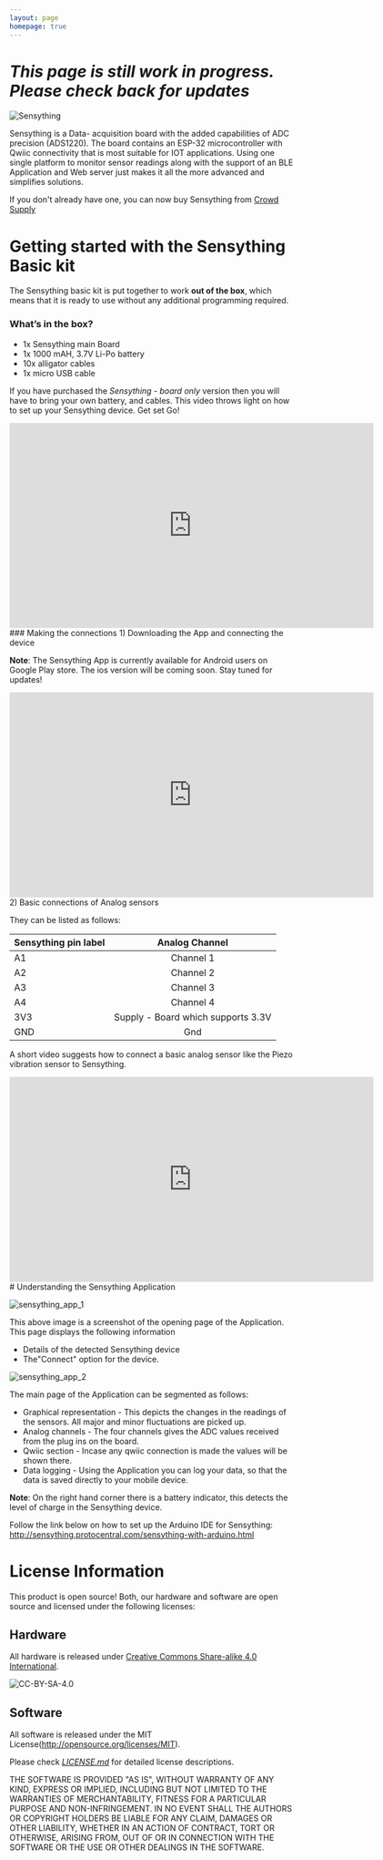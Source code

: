 ```yaml
---
layout: page
homepage: true
---
```


# *This page is still work in progress. Please check back for updates*

![Sensything](images/sensything-top-iso.jpg)

Sensything is a Data- acquisition board with the added capabilities of ADC precision (ADS1220). The board contains an ESP-32 microcontroller with Qwiic connectivity that is most suitable for IOT applications. Using one single platform to monitor sensor readings along with the support of an BLE Application and Web server just makes it all the more advanced and simplifies solutions.

If you don't already have one, you can now buy Sensything from [Crowd Supply](https://www.crowdsupply.com/protocentral/sensything)

# Getting started with the Sensything Basic kit

The Sensything basic kit is put together to work **out of the box**, which means that it is ready to use without any additional programming required.

### What’s in the box?
* 1x Sensything main Board
* 1x 1000 mAH, 3.7V Li-Po battery
* 10x alligator cables
* 1x micro USB cable

If you have purchased the *Sensything - board only* version then you will have to bring your own battery, and cables.
This video throws light on how to set up your Sensything device. Get set Go!
<iframe width="640" height="360" src="https://player.vimeo.com/video/306863926" frameborder="0" allowFullScreen mozallowfullscreen webkitAllowFullScreen></iframe>
### Making the connections
1) Downloading the App and connecting the device

**Note**: The Sensything App is currently available for Android users on Google Play store. The ios version will be coming soon. Stay tuned for updates!
<iframe width="640" height="360" src="https://player.vimeo.com/video/307040678" frameborder="0" allowFullScreen mozallowfullscreen webkitAllowFullScreen></iframe>
2) Basic connections of Analog sensors

They can be listed as follows:

|Sensything pin label| Analog Channel   |
|----------------- |:--------------------:|
| A1             | Channel 1                  |            
| A2       | Channel 2                   | 
| A3            | Channel 3                   |  
| A4             | Channel 4                  |  
| 3V3              | Supply - Board which supports 3.3V   |
| GND                             | Gnd |

A short video suggests how to connect a basic analog sensor like the Piezo vibration sensor to Sensything.

<iframe width="640" height="360" src="https://player.vimeo.com/video/307550473" frameborder="0" allowFullScreen mozallowfullscreen webkitAllowFullScreen></iframe>
# Understanding the Sensything Application

![sensything_app_1](images//sensything_app_1.png)

This above image is a screenshot of the opening page of the Application. This page displays the following information
* Details of the detected Sensything device
* The"Connect" option for the device.

![sensything_app_2](images//sensything_app_2.png)

The main page of the Application can be segmented as follows:
* Graphical representation - This depicts the changes in the readings of the sensors. All major and minor fluctuations are picked up.
* Analog channels - The four channels gives the ADC values received from the plug ins on the board.
* Qwiic section - Incase any qwiic connection is made the values will be shown there.
* Data logging - Using the Application you can log your data, so that the data is saved directly to your mobile device.

**Note**: On the right hand corner there is a battery indicator, this detects the level of charge in the Sensything device.

Follow the link below on how to set up the Arduino IDE for Sensything:
http://sensything.protocentral.com/sensything-with-arduino.html 

# License Information

This product is open source! Both, our hardware and software are open source and licensed under the following licenses:

## Hardware

All hardware is released under [Creative Commons Share-alike 4.0 International](http://creativecommons.org/licenses/by-sa/4.0/).

![CC-BY-SA-4.0](https://i.creativecommons.org/l/by-sa/4.0/88x31.png)

## Software

All software is released under the MIT License(http://opensource.org/licenses/MIT).

Please check [*LICENSE.md*](LICENSE.md) for detailed license descriptions.

THE SOFTWARE IS PROVIDED "AS IS", WITHOUT WARRANTY OF ANY KIND, EXPRESS OR IMPLIED, INCLUDING BUT NOT LIMITED TO THE WARRANTIES OF MERCHANTABILITY, FITNESS FOR A PARTICULAR PURPOSE AND NON-INFRINGEMENT. IN NO EVENT SHALL THE AUTHORS OR COPYRIGHT HOLDERS BE LIABLE FOR ANY CLAIM, DAMAGES OR OTHER LIABILITY, WHETHER IN AN ACTION OF CONTRACT, TORT OR OTHERWISE, ARISING FROM, OUT OF OR IN CONNECTION WITH THE SOFTWARE OR THE USE OR OTHER DEALINGS IN THE SOFTWARE.
